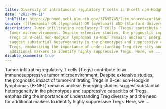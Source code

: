 ```yaml
---
title: Diversity of intratumoral regulatory T cells in B-cell non-Hodgkin lymphoma
date: '2023-09-11'
linkTitle: https://pubmed.ncbi.nlm.nih.gov/37695745/?utm_source=curl&utm_medium=rss&utm_campaign=pubmed-2&utm_content=1Rkszs2HVZ2RHP33OibaNFew6VK-LzjJWTD4GwmLlk8B-wCceh&fc=20220923065203&ff=20230912181537&v=2.17.9.post6+86293ac
source: (((leukemia) OR (lymphoma)) OR (myeloma)) AND (Stanford University[Affiliation])
description: Tumor-infiltrating regulatory T cells (Tregs) contribute to an immunosuppressive
  tumor microenvironment. Despite extensive studies, the prognostic impact of tumor-infiltrating
  Tregs in B-cell non-Hodgkin lymphomas (B-NHL) remains unclear. Emerging studies
  suggest substantial heterogeneity in the phenotypes and suppressive capacities of
  Tregs, emphasizing the importance of understanding Treg diversity and the need for
  additional markers to identify highly suppressive Tregs. Here, we ...
disable_comments: true
---
```

Tumor-infiltrating regulatory T cells (Tregs) contribute to an immunosuppressive tumor microenvironment. Despite extensive studies, the prognostic impact of tumor-infiltrating Tregs in B-cell non-Hodgkin lymphomas (B-NHL) remains unclear. Emerging studies suggest substantial heterogeneity in the phenotypes and suppressive capacities of Tregs, emphasizing the importance of understanding Treg diversity and the need for additional markers to identify highly suppressive Tregs. Here, we ...